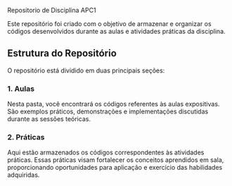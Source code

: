 Repositorio de Disciplina APC1

Este repositório foi criado com o objetivo de armazenar e organizar os códigos desenvolvidos durante as aulas e atividades práticas da disciplina.

## Estrutura do Repositório

O repositório está dividido em duas principais seções:

### 1. Aulas
Nesta pasta, você encontrará os códigos referentes às aulas expositivas. São exemplos práticos, demonstrações e implementações discutidas durante as sessões teóricas.

### 2. Práticas
Aqui estão armazenados os códigos correspondentes às atividades práticas. Essas práticas visam fortalecer os conceitos aprendidos em sala, proporcionando oportunidades para aplicação e exercício das habilidades adquiridas. 
